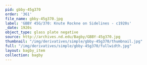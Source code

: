 ```yaml
---
pid: gbby-45g370
order: '361'
file_name: gbby-45g370.jpg
label: 'GBBY 45G/370: Knute Rockne on Sidelines - c1920s'
_date: 1920s
object_type: glass plate negative
source: http://archives.nd.edu/Bagby/GBBY-45g370.jpg
thumbnail: "/img/derivatives/simple/gbby-45g370/thumbnail.jpg"
full: "/img/derivatives/simple/gbby-45g370/fullwidth.jpg"
layout: bagby_item
collection: bagby
---
```

